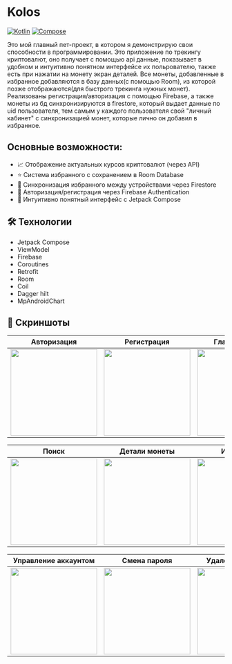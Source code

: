 # Kolos
[![Kotlin](https://img.shields.io/badge/Kotlin-2.0.21-blue.svg)](https://kotlinlang.org/)
[![Compose](https://img.shields.io/badge/Jetpack%20Compose-1.10.1-brightgreen)](https://developer.android.com/jetpack/compose)

Это мой главный пет-проект, в котором я демонстрирую свои способности в программировании. Это приложение по трекингу криптовалют, оно получает с помощью api данные, показывает в удобном и интуитивно понятном интерфейсе их польpователю, также есть при нажатии на монету экран деталей. 
Все монеты, добавленные в избранное добавляются в базу данных(с помощью Room), из которой позже отображаются(для быстрого трекинга нужных монет).
Реализованы регистрация/авторизация с помощью Firebase, а также монеты из бд синхронизируются в firestore, который выдает данные по uid пользователя, тем самым у каждого пользователя свой "личный кабинет" с синхронизацией монет, которые лично он добавил в избранное.

## Основные возможности:
- 📈 Отображение актуальных курсов криптовалют (через API)
- ⭐ Система избранного с сохранением в Room Database
- 🔄 Синхронизация избранного между устройствами через Firestore
- 🔐 Авторизация/регистрация через Firebase Authentication
- 📱 Интуитивно понятный интерфейс с Jetpack Compose 

## 🛠 Технологии
- Jetpack Compose
- ViewModel
- Firebase
- Coroutines
- Retrofit
- Room
- Coil
- Dagger hilt
- MpAndroidChart

## 📸 Скриншоты 

| Авторизация | Регистрация | Главный экран |
|-------------|-------------|---------------|
| <img src="https://github.com/user-attachments/assets/a59ef4c8-8b70-43b3-8375-deca5558f4a7" width="200"> | <img src="https://github.com/user-attachments/assets/b1a8d3d2-821f-4a47-bf87-bbf14f52e89b" width="200"> | <img src="https://github.com/user-attachments/assets/bcedf2c4-c375-4da1-8d76-84b274b137e1" width="200"> |

| Поиск | Детали монеты | Избранное |
|-------|---------------|-----------|
| <img src="https://github.com/user-attachments/assets/77217301-fcef-4560-b7af-8d5a596c80c0" width="200"> | <img src="https://github.com/user-attachments/assets/74d1ad91-3c4e-415e-9d77-5cd0e9b26887" width="200"> | <img src="https://github.com/user-attachments/assets/fee51f65-aec8-4629-8ce2-7115bbc888a3" width="200"> |

| Управление аккаунтом | Смена пароля | Удаление аккаунта |
|----------------------|--------------|-------------------|
| <img src="https://github.com/user-attachments/assets/c0364ab9-f724-4ab9-9c38-cbd267c938eb" width="200"> | <img src="https://github.com/user-attachments/assets/82aa7e3a-ed53-40a0-871b-55305feac149" width="200"> | <img src="https://github.com/user-attachments/assets/c304dffe-e779-4875-b3fa-d9da0fe5d5de" width="200"> |

